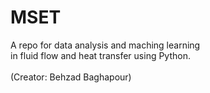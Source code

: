# MSET
A repo for data analysis and maching learning \
in fluid flow and heat transfer using Python.\
\
(Creator: Behzad Baghapour)
